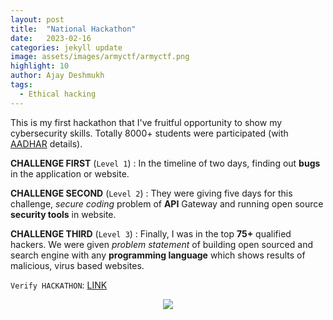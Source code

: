 ```yaml
---
layout: post
title:  "National Hackathon"
date:   2023-02-16
categories: jekyll update
image: assets/images/armyctf/armyctf.png
highlight: 10
author: Ajay Deshmukh
tags:
  - Ethical hacking
--- 
```


This is my first hackathon that I've fruitful opportunity to show my cybersecurity skills. Totally 8000+ students were participated (with [AADHAR][aadhar] details).

**CHALLENGE FIRST** (`Level 1`) :
In the timeline of two days, finding out **bugs** in the application or website.


**CHALLENGE SECOND** (`Level 2`) :
They were giving five days for this challenge, *secure coding* problem of **API** Gateway and running open source **security tools** in website.


**CHALLENGE THIRD** (`Level 3`) :
Finally, I was in the top **75+** qualified hackers. We were given *problem statement* of building open sourced and search engine with any **programming language** which shows results of malicious, virus based websites.

`Verify HACKATHON`: [LINK][ctflink]

<div class="section padding" align="center">
  <img source type="image/png/jpg" src="{{ "assets/images/armyctf/ctfmail.png" | relative_url }}">
</div>

[ctflink]: https://1drv.ms/b/c/5e42f1eabeb0c339/ETnDsL7q8UIggF5sAAAAAAAB6o5ReFGIW2C2Eu3A4747lg?e=9JKCzu
[aadhar]: https://uidai.gov.in/